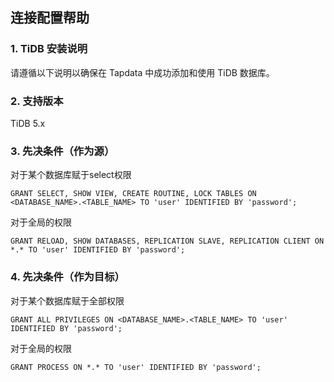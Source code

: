 ## **连接配置帮助**

### **1. TiDB 安装说明**

请遵循以下说明以确保在 Tapdata 中成功添加和使用 TiDB 数据库。

### **2. 支持版本**
TiDB 5.x

### **3. 先决条件（作为源）**
对于某个数据库赋于select权限
```
GRANT SELECT, SHOW VIEW, CREATE ROUTINE, LOCK TABLES ON <DATABASE_NAME>.<TABLE_NAME> TO 'user' IDENTIFIED BY 'password';
```
对于全局的权限
```
GRANT RELOAD, SHOW DATABASES, REPLICATION SLAVE, REPLICATION CLIENT ON *.* TO 'user' IDENTIFIED BY 'password';
```
###  **4. 先决条件（作为目标）**
对于某个数据库赋于全部权限
```
GRANT ALL PRIVILEGES ON <DATABASE_NAME>.<TABLE_NAME> TO 'user' IDENTIFIED BY 'password';
```
对于全局的权限
```
GRANT PROCESS ON *.* TO 'user' IDENTIFIED BY 'password';
```
